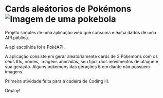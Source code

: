 # Cards aleátorios de Pokémons ![Imagem de uma pokebola]([https://example.com/logo.png](https://img.icons8.com/?size=100&id=eQoYCq7PgMch&format=png&color=000000))
 Projeto simples de uma aplicação web que consuma e exiba dados de uma API pública.

 A api escolhida foi a PokéAPI.

 A aplicação consiste em gerar aleatóriamente cards de 3 Pókemons com os seus IDs, nomes, imagens animadas, seu tipo, dois movimentos de ataque e sua geração.
 Alguns pokemons das gerações 6 em diante não possuem imagens.

 Primeira atividade feita para a cadeira de Coding III.

 Deploy!
